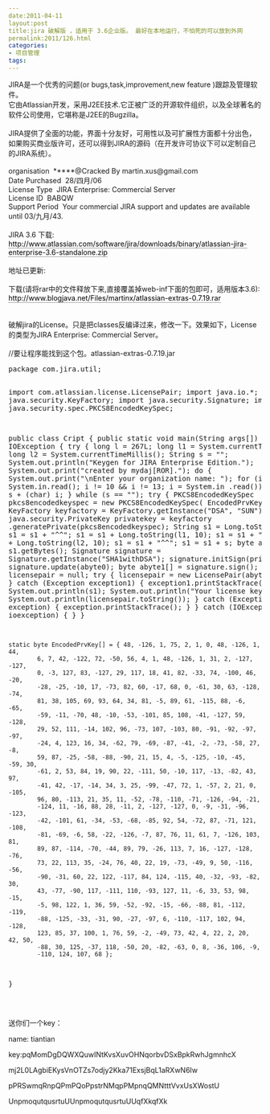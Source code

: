 ```yaml
---
date:2011-04-11
layout:post
title:jira 破解版 ，适用于 3.6企业版。 最好在本地运行，不怕死的可以放到外网
permalink:2011/126.html
categories:
- 项目管理
tags:
---
```



<p>
	<span>JIRA是一个优秀的问题(or bugs,task,improvement,new feature )跟踪及管理软件。<br style="padding:0px;margin:0px;" />
它由Atlassian开发，采用J2EE技术.它正被广泛的开源软件组织，以及全球著名的软件公司使用，它堪称是J2EE的Bugzilla。<br style="padding:0px;margin:0px;" />
<br style="padding:0px;margin:0px;" />
JIRA提供了全面的功能，界面十分友好，可用性以及可扩展性方面都十分出色，如果购买商业版许可，还可以得到JIRA的源码（在开发许可协议下可以定制自己的JIRA系统）。<br />
<br />
organisation&nbsp;&nbsp;*****@Cracked By martin.xus@gmail.com <br style="padding:0px;margin:0px;" />
Date Purchased&nbsp;&nbsp;28/四月/06 <br style="padding:0px;margin:0px;" />
License Type&nbsp;&nbsp;JIRA Enterprise: Commercial Server <br style="padding:0px;margin:0px;" />
License ID&nbsp;&nbsp;BABQW <br style="padding:0px;margin:0px;" />
Support Period&nbsp;&nbsp;Your commercial JIRA support and updates are available until 03/九月/43. <br style="padding:0px;margin:0px;" />
<br style="padding:0px;margin:0px;" />
JIRA 3.6 下载:<br style="padding:0px;margin:0px;" />
<a style="text-decoration:none;color:#000000;border-bottom-width:1px;border-bottom-style:dotted;border-bottom-color:#333333;padding:0px;margin:0px;" href="http://www.atlassian.com/software/jira/downloads/binary/atlassian-jira-enterprise-3.6-standalone.zip" target="_blank">http://www.atlassian.com/software/jira/downloads/binary/atlassian-jira-enterprise-3.6-standalone.zip</a><br style="padding:0px;margin:0px;" />
<br style="padding:0px;margin:0px;" />
地址已更新:<br style="padding:0px;margin:0px;" />
<br style="padding:0px;margin:0px;" />
下载(请将rar中的文件释放下来,直接覆盖掉web-inf下面的包即可，适用版本3.6):<br style="padding:0px;margin:0px;" />
<a style="text-decoration:none;color:#000000;border-bottom-width:1px;border-bottom-style:dotted;border-bottom-color:#333333;padding:0px;margin:0px;" href="http://www.blogjava.net/Files/martinx/atlassian-extras-0.7.19.rar" target="_blank">http://www.blogjava.net/Files/martinx/atlassian-extras-0.7.19.rar</a><br style="padding:0px;margin:0px;" />
<br style="padding:0px;margin:0px;" />
<br style="padding:0px;margin:0px;" />
破解jira的License。只是把classes反编译过来，修改一下。效果如下，License的类型为JIRA Enterprise: Commercial Server。<br style="padding:0px;margin:0px;" />
<br />
//要让程序能找到这个包。atlassian-extras-0.7.19.jar<br style="padding:0px;margin:0px;" />
</span> 
</p>
<p>
<pre class="prettyprint lang-java linenums">package com.jira.util;

import com.atlassian.license.LicensePair;
import java.io.*;
import java.security.KeyFactory;
import java.security.Signature;
import java.security.spec.PKCS8EncodedKeySpec;

public class Cript {
	public static void main(String args[]) throws IOException {
		try {
			long l = 267L;
			long l1 = System.currentTimeMillis();
			long l2 = System.currentTimeMillis();
			String s = "";
			System.out.println("Keygen for JIRA Enterprise Edition.");
			System.out.print("created by mydaj[ROR].");
			do {
				System.out.print("\nEnter your organization name: ");
				for (int i = System.in.read(); i != 10 &amp;&amp; i != 13; i = System.in
						.read())
					s = s + (char) i;
			} while (s == "");
			try {
				PKCS8EncodedKeySpec pkcs8encodedkeyspec = new PKCS8EncodedKeySpec(
						EncodedPrvKey);
				KeyFactory keyfactory = KeyFactory.getInstance("DSA", "SUN");
				java.security.PrivateKey privatekey = keyfactory
						.generatePrivate(pkcs8encodedkeyspec);
				String s1 = Long.toString(l, 10);
				s1 = s1 + "^^";
				s1 = s1 + Long.toString(l1, 10);
				s1 = s1 + "^^";
				s1 = s1 + Long.toString(l2, 10);
				s1 = s1 + "^^";
				s1 = s1 + s;
				byte abyte0[] = s1.getBytes();
				Signature signature = Signature.getInstance("SHA1withDSA");
				signature.initSign(privatekey);
				signature.update(abyte0);
				byte abyte1[] = signature.sign();
				LicensePair licensepair = null;
				try {
					licensepair = new LicensePair(abyte0, abyte1);
				} catch (Exception exception1) {
					exception1.printStackTrace();
				}
				System.out.println(s1);
				System.out.println("Your license key is: ");
				System.out.println(licensepair.toString());
			} catch (Exception exception) {
				exception.printStackTrace();
			}
		} catch (IOException ioexception) {
		}
	}

	static byte EncodedPrvKey[] = { 48, -126, 1, 75, 2, 1, 0, 48, -126, 1, 44,
			6, 7, 42, -122, 72, -50, 56, 4, 1, 48, -126, 1, 31, 2, -127, -127,
			0, -3, 127, 83, -127, 29, 117, 18, 41, 82, -33, 74, -100, 46, -20,
			-28, -25, -10, 17, -73, 82, 60, -17, 68, 0, -61, 30, 63, -128, -74,
			81, 38, 105, 69, 93, 64, 34, 81, -5, 89, 61, -115, 88, -6, -65,
			-59, -11, -70, 48, -10, -53, -101, 85, 108, -41, -127, 59, -128,
			29, 52, 111, -14, 102, 96, -73, 107, -103, 80, -91, -92, -97, -97,
			-24, 4, 123, 16, 34, -62, 79, -69, -87, -41, -2, -73, -58, 27, -8,
			59, 87, -25, -58, -88, -90, 21, 15, 4, -5, -125, -10, -45, -59, 30,
			-61, 2, 53, 84, 19, 90, 22, -111, 50, -10, 117, -13, -82, 43, 97,
			-41, 42, -17, -14, 34, 3, 25, -99, -47, 72, 1, -57, 2, 21, 0, -105,
			96, 80, -113, 21, 35, 11, -52, -78, -110, -71, -126, -94, -21,
			-124, 11, -16, 88, 28, -11, 2, -127, -127, 0, -9, -31, -96, -123,
			-42, -101, 61, -34, -53, -68, -85, 92, 54, -72, 87, -71, 121, -108,
			-81, -69, -6, 58, -22, -126, -7, 87, 76, 11, 61, 7, -126, 103, 81,
			89, 87, -114, -70, -44, 89, 79, -26, 113, 7, 16, -127, -128, -76,
			73, 22, 113, 35, -24, 76, 40, 22, 19, -73, -49, 9, 50, -116, -56,
			-90, -31, 60, 22, 122, -117, 84, 124, -115, 40, -32, -93, -82, 30,
			43, -77, -90, 117, -111, 110, -93, 127, 11, -6, 33, 53, 98, -15,
			-5, 98, 122, 1, 36, 59, -52, -92, -15, -66, -88, 81, -112, -119,
			-88, -125, -33, -31, 90, -27, -97, 6, -110, -117, 102, 94, -128,
			123, 85, 37, 100, 1, 76, 59, -2, -49, 73, 42, 4, 22, 2, 20, 42, 50,
			-88, 30, 125, -37, 118, -50, 20, -82, -63, 0, 8, -36, 106, -9,
			-110, 124, 107, 68 };
}</pre>
</p>
<p>
	<br />
</p>
<p>
	送你们一个key：
</p>
<p>
	name: tiantian
</p>
<p>
	key:pqMomDgDQWXQuwINtKvsXuvOHNqorbvDSxBpkRwhJgmnhcX
</p>
<p>
	mj2L0LAgbiEKysVnOTZs7odjy2Kka71ExsjBqL1aRXwN6Iw
</p>
<p>
	pPRSwmqRnpQPmPQoPpstrNMqpPMpnqQMNtttVvxUsXWostU
</p>
<p>
	UnpmoqutqusrtuUUnpmoqutqusrtuUUqfXkqfXk
</p>